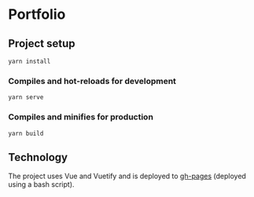 # Portfolio

## Project setup
```
yarn install
```

### Compiles and hot-reloads for development
```
yarn serve
```

### Compiles and minifies for production
```
yarn build
```

## Technology
The project uses Vue and Vuetify and is deployed to [gh-pages](https://rvehall.github.io/portfolio/) (deployed using a bash script).
